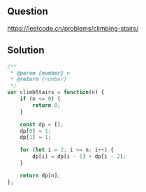 ## Question
https://leetcode.cn/problems/climbing-stairs/

## Solution
```javascript
/**
 * @param {number} n
 * @return {number}
 */
var climbStairs = function(n) {
    if (n <= 0) {
        return 0;
    }

    const dp = [];
    dp[0] = 1;
    dp[1] = 1;

    for (let i = 2; i <= n; i++) {
        dp[i] = dp[i - 1] + dp[i - 2];
    }

    return dp[n];
};
```